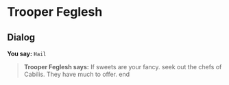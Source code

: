 # Trooper Feglesh


## Dialog

**You say:** `Hail`



>**Trooper Feglesh says:** If sweets are your fancy. seek out the chefs of Cabilis.  They have much to offer.
end






